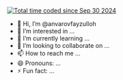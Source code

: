 [<a href="https://wakatime.com/@220f8840-84c8-423e-9bc9-49ddd511a19e"><img src="https://wakatime.com/badge/user/220f8840-84c8-423e-9bc9-49ddd511a19e.svg" alt="Total time coded since Sep 30 2024" /></a>](https://wakatime.com/badge/user/220f8840-84c8-423e-9bc9-49ddd511a19e.svg)

- 👋 Hi, I’m @anvarovfayzulloh
- 👀 I’m interested in ...
- 🌱 I’m currently learning ...
- 💞️ I’m looking to collaborate on ...
- 📫 How to reach me ...
- 😄 Pronouns: ...
- ⚡ Fun fact: ...

<!---
anvarovfayzulloh/anvarovfayzulloh is a ✨ special ✨ repository because its `README.md` (this file) appears on your GitHub profile.
You can click the Preview link to take a look at your changes.
--->
